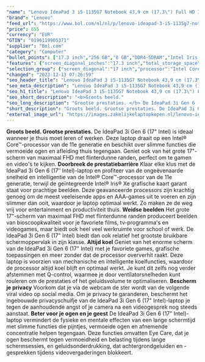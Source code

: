 ```yaml
---
"name": "Lenovo IdeaPad 3 i5-1135G7 Notebook 43,9 cm (17.3\") Full HD Intel® Core™ i5 8 GB DDR4-SDRAM 256 GB SSD Wi-Fi 6 (802.11ax) Windows 11 Home Grijs"
"brand": "Lenovo"
"feed_url": "https://www.bol.com/nl/nl/p/lenovo-ideapad-3-i5-1135g7-notebook-43-9-cm-full-hd-intel-core-i5-8-gb-ddr4-sdram-256-gb-ssd-wi-fi-6-windows-11-home-grijs/9300000067068670"
"price": 655
"currency": "EUR"
"GTIN": "0196119905371"
"supplier": "Bol.com"
"category": "Computer"
"bullet_points": ["17.3 inch","256 GB","8 GB","DDR4-SDRAM","Intel Iris Xe Graphics","Windows"]
"features": {"screen_diagonal_inches":"17.3 inch","total_storage_space":"256 GB","memory_size":"8 GB","memory_type":"DDR4-SDRAM","graphics_card":"Intel Iris Xe Graphics","operating_system":"Windows"}
"selection_group": {"screen_diagonal":"17 inch","processor":"Intel Core i5","changed_price_past_3_days":false,"product_family":"Ideapad"}
"changed": "2023-12-13 07:26:59"
"seo_header_title": "Lenovo IdeaPad 3 i5-1135G7 Notebook 43,9 cm (17.3\") Full HD Intel® Core™ i5 8 GB DDR4-SDRAM 256 GB SSD Wi-Fi 6 (802.11ax) Windows 11 Home Grijs"
"seo_meta_description": "Lenovo IdeaPad 3 i5-1135G7 Notebook 43,9 cm (17.3\") Full HD Intel® Core™ i5 8 GB DDR4-SDRAM 256 GB SSD Wi-Fi 6 (802.11ax) Windows 11 Home Grijs"
"seo_h1_title": "Lenovo IdeaPad 3 i5-1135G7 Notebook 43,9 cm (17.3\") Full HD Intel® Core™ i5 8 GB DDR4-SDRAM 256 GB SSD Wi-Fi 6 (802.11ax) Windows 11 Home Grijs"
"seo_short_description": "<b>Groots beeld."
"seo_long_description": "Grootse prestaties. </b> De IdeaPad 3i Gen 6 (17\" Intel) is ideaal wanneer je thuis moet leren of werken. Deze laptop draait op een Intel® Core™-processor van de 11e generatie en beschikt over slimme functies die vermoeide ogen en afleiding thuis tegengaan. Geniet ook van het grote 17\"-scherm van maximaal FHD met flinterdunne randen, perfect om te gamen en video's te kijken. <b>Doorbreek de prestatiebarrière</b> Klaar elke klus met de IdeaPad 3i Gen 6 (17″ Intel)-laptop en profiteer van de ongeëvenaarde snelheid en intelligentie van de Intel® Core™-processor van de 11e generatie, terwijl de geïntegreerde Intel® Iris® Xe grafische kaart garant staat voor prachtige beelden. Deze geavanceerde processors zijn krachtig genoeg om de meest veeleisende apps en AAA-games uit te voeren en zijn slimmer dan ooit, waardoor je laptop optimaal werkt. Zo maken ze de weg vrij voor entertainment en productiviteit thuis. <b>Weidse beelden</b> Het grote 17\"-scherm van maximaal FHD met flinterdunne randen produceert beelden van bioscoopkwaliteit voor je favoriete films, tv-programma's en videogames, maar biedt ook heel veel werkruimte voor school of werk. De IdeaPad 3i Gen 6 (17\" Intel) biedt dan ook relatief het grootste bruikbare schermoppervlak in zijn klasse. <b>Altijd koel</b> Geniet van het enorme scherm van de IdeaPad 3i Gen 6 (17\" Intel) met je favoriete games, grafische toepassingen en meer zonder dat de processor oververhit raakt. Deze laptop is voorzien van mechanische en intelligente koelfuncties, waardoor de processor altijd koel blijft en optimaal werkt. Je kunt dit zelfs nog verder afstemmen met Q-control, waarmee je door ventilatorsnelheden kunt rouleren om de prestaties of het geluidsvolume te optimaliseren. <b>Bescherm je privacy</b> Voorkom dat je via de webcam de ster wordt van de volgende viral video op social media. Om je privacy te garanderen, beschermt het ingebouwde privacyschuifje van de IdeaPad 3i Gen 6 (17\" Intel)-laptop je tegen de aanhoudende angst of je camera na een videogesprek nog steeds aanstaat. <b>Beter voor je ogen en je geest</b> De IdeaPad 3i Gen 6 (17\" Intel)-laptop vermindert de fysieke en mentale effecten van een lange schermtijd met slimme functies die pijntjes, vermoeide ogen en afnemende concentratie helpen tegengaan. Deze functies omvatten Eye Care, dat je ogen beschermt tegen vermoeidheid en belasting tijdens lange schermsessies, en geluidsonderdrukking, dat achtergrondgeluiden en -gesprekken tijdens videovergaderingen blokkeert."
"short_description": "Groots beeld. Grootse prestaties. De IdeaPad 3i Gen 6 (17\" Intel) is ideaal wanneer je thuis moet leren of werken. Deze laptop draait op een Intel® Core™-processor van de 11e generatie en beschikt over slimme functies die vermoeide ogen en afleiding thuis tegengaan. Geniet ook van het grote 17\"-scherm van maximaal FHD met flinterdunne randen, perfect om te gamen en video's te kijken. Doorbreek de prestatiebarrière Klaar elke klus met de IdeaPad 3i Gen 6 (17″ Intel)-laptop en profiteer van de ongeëvenaarde snelheid en intelligentie van de Intel® Core™-processor van de 11e generatie, terwijl de geïntegreerde Intel® Iris® Xe grafische kaart garant staat voor prachtige beelden. Deze geavanceerde processors zijn krachtig genoeg om de meest veeleisende apps en AAA-games uit te voeren en zijn slimmer dan ooit, waardoor je laptop optimaal werkt. Zo maken ze de weg vrij voor entertainment en productiviteit thuis. Weidse beelden Het grote 17\"-scherm van maximaal FHD met flinterdunne randen produceert beelden van bioscoopkwaliteit voor je favoriete films, tv-programma's en videogames, maar biedt ook heel veel werkruimte voor school of werk. De IdeaPad 3i Gen 6 (17\" Intel) biedt dan ook relatief het grootste bruikbare schermoppervlak in zijn klasse. Altijd koel Geniet van het enorme scherm van de IdeaPad 3i Gen 6 (17\" Intel) met je favoriete games, grafische toepassingen en meer zonder dat de processor oververhit raakt. Deze laptop is voorzien van mechanische en intelligente koelfuncties, waardoor de processor altijd koel blijft en optimaal werkt. Je kunt dit zelfs nog verder afstemmen met Q-control, waarmee je door ventilatorsnelheden kunt rouleren om de prestaties of het geluidsvolume te optimaliseren. Bescherm je privacy Voorkom dat je via de webcam de ster wordt van de volgende viral video op social media. Om je privacy te garanderen, beschermt het ingebouwde privacyschuifje van de IdeaPad 3i Gen 6 (17\" Intel)-laptop je tegen de aanhoudende angst of je camera na een videogesprek nog steeds aanstaat. Beter voor je ogen en je geest De IdeaPad 3i Gen 6 (17\" Intel)-laptop vermindert de fysieke en mentale effecten van een lange schermtijd met slimme functies die pijntjes, vermoeide ogen en afnemende concentratie helpen tegengaan. Deze functies omvatten Eye Care, dat je ogen beschermt tegen vermoeidheid en belasting tijdens lange schermsessies, en geluidsonderdrukking, dat achtergrondgeluiden en -gesprekken tijdens videovergaderingen blokkeert."
"external_image_url": "https://images.zakelijkelaptopkopen.nl/lenovo-ideapad-3-i5-1135g7-notebook-43-9-cm-full-hd-intel-core-i5-8-gb-ddr4-sdram-256-gb-ssd-wi-fi-6-windows-11-home-grijs.webp"
---
```


<b>Groots beeld. Grootse prestaties.</b> De IdeaPad 3i Gen 6 (17" Intel) is ideaal wanneer je thuis moet leren of werken. Deze laptop draait op een Intel® Core™-processor van de 11e generatie en beschikt over slimme functies die vermoeide ogen en afleiding thuis tegengaan. Geniet ook van het grote 17"-scherm van maximaal FHD met flinterdunne randen, perfect om te gamen en video's te kijken. <b>Doorbreek de prestatiebarrière</b> Klaar elke klus met de IdeaPad 3i Gen 6 (17″ Intel)-laptop en profiteer van de ongeëvenaarde snelheid en intelligentie van de Intel® Core™-processor van de 11e generatie, terwijl de geïntegreerde Intel® Iris® Xe grafische kaart garant staat voor prachtige beelden. Deze geavanceerde processors zijn krachtig genoeg om de meest veeleisende apps en AAA-games uit te voeren en zijn slimmer dan ooit, waardoor je laptop optimaal werkt. Zo maken ze de weg vrij voor entertainment en productiviteit thuis. <b>Weidse beelden</b> Het grote 17"-scherm van maximaal FHD met flinterdunne randen produceert beelden van bioscoopkwaliteit voor je favoriete films, tv-programma's en videogames, maar biedt ook heel veel werkruimte voor school of werk. De IdeaPad 3i Gen 6 (17" Intel) biedt dan ook relatief het grootste bruikbare schermoppervlak in zijn klasse. <b>Altijd koel</b> Geniet van het enorme scherm van de IdeaPad 3i Gen 6 (17" Intel) met je favoriete games, grafische toepassingen en meer zonder dat de processor oververhit raakt. Deze laptop is voorzien van mechanische en intelligente koelfuncties, waardoor de processor altijd koel blijft en optimaal werkt. Je kunt dit zelfs nog verder afstemmen met Q-control, waarmee je door ventilatorsnelheden kunt rouleren om de prestaties of het geluidsvolume te optimaliseren. <b>Bescherm je privacy</b> Voorkom dat je via de webcam de ster wordt van de volgende viral video op social media. Om je privacy te garanderen, beschermt het ingebouwde privacyschuifje van de IdeaPad 3i Gen 6 (17" Intel)-laptop je tegen de aanhoudende angst of je camera na een videogesprek nog steeds aanstaat. <b>Beter voor je ogen en je geest</b> De IdeaPad 3i Gen 6 (17" Intel)-laptop vermindert de fysieke en mentale effecten van een lange schermtijd met slimme functies die pijntjes, vermoeide ogen en afnemende concentratie helpen tegengaan. Deze functies omvatten Eye Care, dat je ogen beschermt tegen vermoeidheid en belasting tijdens lange schermsessies, en geluidsonderdrukking, dat achtergrondgeluiden en -gesprekken tijdens videovergaderingen blokkeert.